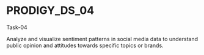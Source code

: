 # PRODIGY_DS_04
Task-04

Analyze and visualize sentiment patterns in social media data to understand public opinion and attitudes towards specific topics or brands.
